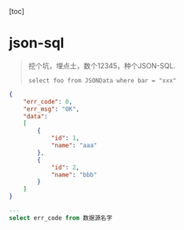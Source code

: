 [toc]

# json-sql

> 挖个坑，埋点土，数个12345，种个JSON-SQL.
>
> `select foo from JSONData where bar = "xxx"`

```json
{
    "err_code": 0,
    "err_msg": "OK",
    "data":
    [
        {
            "id": 1,
            "name": "aaa"
        },
        {
            "id": 2,
            "name": "bbb"
        }
    ]
}
```

```sql
---
select err_code from 数据源名字 
```

